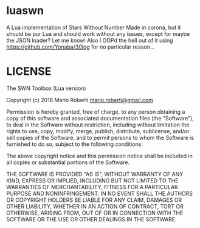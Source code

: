 # luaswn
A Lua implementation of Stars Without Number
Made in corona, but it should be pur Lua and should work without any issues, except for maybe the JSON loader? Let me know! Also I OOPd the hell out of it using https://github.com/Yonaba/30log for no particular reason...

# LICENSE
The SWN Toolbox (Lua version)

Copyright (c) 2018 Mario Roberti <mario.roberti@gmail.com>

Permission is hereby granted, free of charge, to any person obtaining a copy
of this software and associated documentation files (the "Software"), to deal
in the Software without restriction, including without limitation the rights
to use, copy, modify, merge, publish, distribute, sublicense, and/or sell
copies of the Software, and to permit persons to whom the Software is
furnished to do so, subject to the following conditions:

The above copyright notice and this permission notice shall be included in
all copies or substantial portions of the Software.

THE SOFTWARE IS PROVIDED "AS IS", WITHOUT WARRANTY OF ANY KIND, EXPRESS OR
IMPLIED, INCLUDING BUT NOT LIMITED TO THE WARRANTIES OF MERCHANTABILITY,
FITNESS FOR A PARTICULAR PURPOSE AND NONINFRINGEMENT. IN NO EVENT SHALL THE
AUTHORS OR COPYRIGHT HOLDERS BE LIABLE FOR ANY CLAIM, DAMAGES OR OTHER
LIABILITY, WHETHER IN AN ACTION OF CONTRACT, TORT OR OTHERWISE, ARISING FROM,
OUT OF OR IN CONNECTION WITH THE SOFTWARE OR THE USE OR OTHER DEALINGS IN
THE SOFTWARE.
